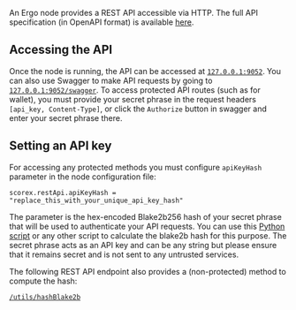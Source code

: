An Ergo node provides a REST API accessible via HTTP. The full API specification (in OpenAPI format) is available [here](https://github.com/ergoplatform/ergo/blob/master/src/main/resources/api/openapi.yaml). 

## Accessing the API

Once the node is running, the API can be accessed at [`127.0.0.1:9052`](http://127.0.0.1:9052). You can also use Swagger to make API requests by going to [`127.0.0.1:9052/swagger`](http://127.0.0.1:9052/swagger). To access protected API routes (such as for wallet), you must provide your secret phrase in the request headers `[api_key, Content-Type]`, or click the `Authorize` button in swagger and enter your secret phrase there.

## Setting an API key

For accessing any protected methods you must configure `apiKeyHash` parameter in the node configuration file:

   `scorex.restApi.apiKeyHash = "replace_this_with_your_unique_api_key_hash"`

   The parameter is the hex-encoded Blake2b256 hash of your secret phrase that will be used to authenticate your API requests. You can use this [Python script](https://gist.github.com/oskin1/704ef3fba8d40bb1e7691919bf1e9cf9/) or any other script to calculate the blake2b hash for this purpose. The secret phrase acts as an API key and can be any string but please ensure that it remains secret and is not sent to any untrusted services. 

The following REST API endpoint also provides a (non-protected) method to compute the hash:

   [`/utils/hashBlake2b`](http://127.0.0.1:9052/swagger#/utils/hashBlake2b)
